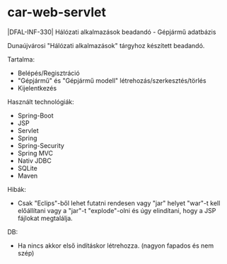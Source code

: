 # car-web-servlet
|DFAL-INF-330| Hálózati alkalmazások beadandó - Gépjármű adatbázis

Dunaújvárosi "Hálózati alkalmazások" tárgyhoz készített beadandó.

Tartalma:
* Belépés/Regisztráció
* "Gépjármű" és "Gépjármű modell" létrehozás/szerkesztés/törlés
* Kijelentkezés

Használt technológiák:
* Spring-Boot
* JSP
* Servlet
* Spring
* Spring-Security
* Spring MVC
* Nativ JDBC
* SQLite
* Maven

Hibák:
* Csak "Eclips"-ből lehet futatni rendesen vagy "jar" helyet "war"-t kell előállítani vagy a "jar"-t "explode"-olni és úgy elindítani, hogy a JSP fájlokat megtalálja.

DB:
* Ha nincs akkor első indításkor létrehozza. (nagyon fapados és nem szép)

